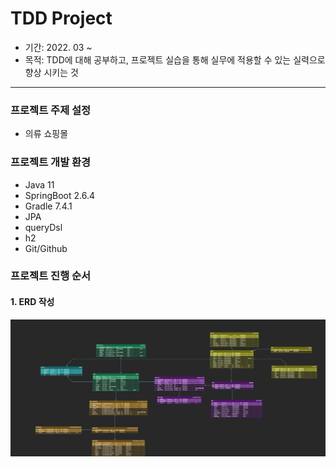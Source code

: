 # TDD Project
- 기간: 2022. 03 ~
- 목적: TDD에 대해 공부하고, 프로젝트 실습을 통해 실무에 적용할 수 있는 실력으로 향상 시키는 것
---
### 프로젝트 주제 설정
- 의류 쇼핑몰

### 프로젝트 개발 환경
- Java 11
- SpringBoot 2.6.4
- Gradle 7.4.1
- JPA
- queryDsl
- h2
- Git/Github

### 프로젝트 진행 순서
#### 1. ERD 작성
![ERD](img/erd.png)

